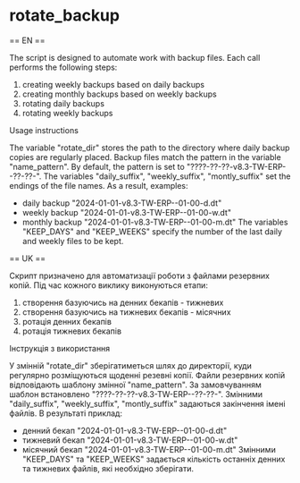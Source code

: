 # rotate_backup

== EN ==

The script is designed to automate work with backup files.
Each call performs the following steps:

1) creating weekly backups based on daily backups
2) creating monthly backups based on weekly backups
3) rotating daily backups
4) rotating weekly backups

Usage instructions

The variable "rotate_dir" stores the path to the directory where daily backup copies are regularly placed.
Backup files match the pattern in the variable "name_pattern".
By default, the pattern is set to "????-??-??-v8.3-TW-ERP--??-??-".
The variables "daily_suffix", "weekly_suffix", "montly_suffix" set the endings of the file names.
As a result, examples:
* daily backup "2024-01-01-v8.3-TW-ERP--01-00-d.dt"
* weekly backup "2024-01-01-v8.3-TW-ERP--01-00-w.dt"
* monthly backup "2024-01-01-v8.3-TW-ERP--01-00-m.dt"
The variables "KEEP_DAYS" and "KEEP_WEEKS" specify the number of the last daily and weekly files to be kept.

== UK ==

Скрипт призначено для автоматизації роботи з файлами резервних копій.
Під час кожного виклику виконуються етапи:

1) створення базуючись на денних бекапів - тижневих
2) створення базуючись на тижневих бекапів - місячних
3) ротація денних бекапів
4) ротація тижневих бекапів

Інструкція з використання

У змінній "rotate_dir" зберігатиметься шлях до директорії, куди регулярно розміщуються щоденні резевні копії.
Файли резервних копій відповідають шаблону змінної "name_pattern".
За замовчуванням шаблон встановлено "????-??-??-v8.3-TW-ERP--??-??-".
Змінними "daily_suffix", "weekly_suffix", "montly_suffix" задаються закінчення імені файлів.
В результаті приклад:
 * денний бекап "2024-01-01-v8.3-TW-ERP--01-00-d.dt"
 * тижневий бекап "2024-01-01-v8.3-TW-ERP--01-00-w.dt"
 * місячний бекап "2024-01-01-v8.3-TW-ERP--01-00-m.dt"
Змінними "KEEP_DAYS" та "KEEP_WEEKS" задається кількість останніх денних та тижневих файлів, які необхідно зберігати.

